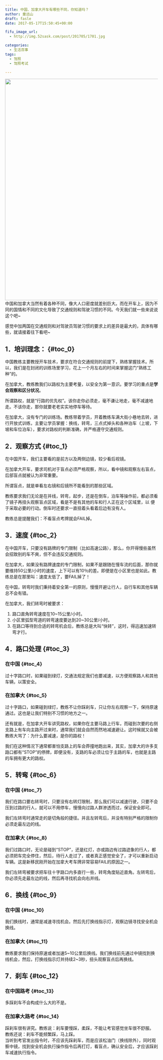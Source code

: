 ```yaml
---
title: 中国、加拿大开车有哪些不同，你知道吗？
author: 童远山
draft: fasle
date: 2017-05-17T15:50:45+00:00

fifu_image_url:
  - http://img.52sask.com/post/201705/1701.jpg

categories:
  - 生活百事
tags:
  - 驾照
  - 驾照考试

---
```

<img decoding="async" loading="lazy" class="alignnone size-full" src="http://img.52sask.com/post/201705/1701.jpg" width="1090" height="727" />中国和加拿大当然有着各种不同，像大人口密度就差别巨大。而在开车上，因为不同的国情和不同的文化导致了交通规则和驾驶习惯的不同。今天我们就一些来说说这个吧~

感觉中加两国在交通规则和对驾驶员驾驶习惯的要求上的差异是最大的，具体有哪些，就请接着往下看吧~

## 1．培训理念： {#toc_0}

中国教练主要教授开车技术，要求在符合交通规则的前提下，熟练掌握技术。所以，我们是在封闭的训练场里学习，花上一个月左右的时间来掌握这门“熟练工种”的。

在加拿大，教练教我们以路权为主要考量，以安全为第一意识。要学习的重点是**学会观察和区分状况**。

所谓路权，就是“行路的优先权”。该你走你必须走，毫不谦让地走，毫不减速地走。不该你走，那你就要老老实实地停车等待。

在加拿大，没有专门的训练场。教练带着学员，开着教练车满大街小巷地去转，进行开放式训练，主要让学员掌握：换线，转弯，三点式掉头和各种泊车（上坡，下坡和车位泊车），要求对路权的判断准确，并严格遵守交通规则。

## 2．观察方式 {#toc_1}

在中国开车，我们主要看的是前方以及两侧边镜，较少看后视镜。

在加拿大开车，要求司机对于盲点必须严格观察，所以，看中镜和观察左右盲点，后部盲点就被认为非常重要。

所谓盲点，就是单看左右镜和后镜所不能看到的那些区域。

教练要求我们无论是在并线，转弯，起步，还是在倒车，泊车等操作前，都必须看了镜子再扭头观察盲点区域，看是不是有其他的车和行人正在这个区域里，以 便于采取必要的行动。倒车时还要求一直扭着头看着后边有没有人。

教练总是提醒我们：不看盲点考牌就会FAIL掉。

## 3．速度 {#toc_2}

在中国开车，只要没有路牌的专门限制（比如高速公路），那么，你开得慢些虽然会招致别的车不爽，但不会违反交通规则。

在加拿大，如果没有路牌速度的专门限制，如果不是跟随在慢车流的后面，那你就要维持50公里/小时的速度，上下可以有10％的差。即便是在小区里也是如此。教练总是在那里叫：速度太低了，要FAIL掉了！

在中国，转弯时我们秉持着安全第一的原则，慢慢开避让行人，自行车和其他车辆总不会有错。

在加拿大，我们转弯时被要求：  
1. 路口直角转弯速度在10~15公里/小时。  
2. 小区里弧型弯道的转弯速度要达到20~30公里/小时。  
3. 在路口等待到合适的转弯机会后，教练总是大叫“快转”，这时，得迅速加速转弯才行。

## 4．路口处理 {#toc_3}

### 在中国 {#toc_4}

过十字路口时，如果碰到绿灯，交通法规定我们也要减速，以方便观察路人和其他车辆，以策安全。

### 在加拿大 {#toc_5}

过十字路口，如果碰到绿灯，教练不让你踩刹车，只让你左右观察一下，保持原速通过。这也是让我们特别不习惯的地方之一。

还有就是，在加拿大开车讲究路权，如果你在主要马路上行车，而碰到次要的右侧支路上有车向主路开过来时，通常我们就会自然而然地减速避让。这时候就又会被教练大骂了：为什么要减速，是你的路权！

我们在这种情况下通常都害怕支路上的车会莽撞地跑出来，其实，加拿大的许多支路口都有“STOP”的停牌，即便没有，支路的车必须让位于主路的车，也就是主路的车拥有更大的路权。

## 5．转弯 {#toc_6}

### 在中国 {#toc_7}

我们在路口要右转弯时，只要没有右转灯限制，那么我们可以减速行驶，只要不会压到过路的行人，就可以不用停车，慢慢向过路人群渗透而过，保证安全即可。

我们左转弯时通常走的是切角般的捷径。并且左转弯后，并没有特别严格的限制你必须走最左边的线。

### 在加拿大 {#toc_8}

我们过路口时，无论是碰到“STOP”，还是红灯，亦或路边有过路迹象的行人，都必须把车完全停住，然后，待行人走过了，或者真正感觉安全了，才可以重新启动车辆。这是新移民刚开始在加拿大考车牌非常容易FAIL的原因之一。

我们左转弯被要求把车往十字路口内多直行一些，转弯角度贴近直角。左转弯后，你必须先走最左边的线，然后再寻找机会向右并线。

## 6．换线 {#toc_9}

### 在中国 {#toc_10}

我们换线时，通常是减速寻找机会。然后先打换线指示灯，观察边镜寻找安全机会换线。

### 在加拿大 {#toc_11}

教练要求我们保持原速或者加速5~10公里后换线。我们换线前先通过中镜找到换线机会，然后，打换线指示灯并持续2~3秒，扭头观察盲点后再换线。

## 7．刹车 {#toc_12}

### 在中国路考 {#toc_13}

多踩刹车不会构成什么大的不是。

### 在加拿大路考 {#toc_14}

踩刹车很有讲究。教练说：刹车要慢踩，柔踩，不能让考官感觉坐车很不舒服。  
教练还说：刹车不能频繁踩，马上踩。  
当听到考官发出指令时，不应该先踩刹车，而是应该松油门（换线除外），同时观察中镜，找到安全机会执行操作指令后再打灯，看盲点，确认安全后，才应该踩刹车减速执行指令。